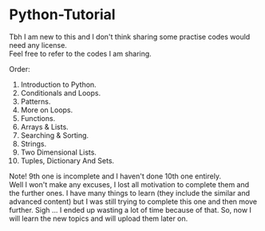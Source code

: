 # Python-Tutorial
Tbh I am new to this and I don't think sharing some practise codes would need any license. <br/>
Feel free to refer to the codes I am sharing.


Order:<br/>
1. Introduction to Python. <br/>
2. Conditionals and Loops. <br/>
3. Patterns. <br/>
4. More on Loops. <br/>
5. Functions. <br/>
6. Arrays & Lists. <br/>
7. Searching & Sorting. <br/>
8. Strings. <br/>
9. Two Dimensional Lists. <br/>
10. Tuples, Dictionary And Sets. <br/>

Note! 9th one is incomplete and I haven't done 10th one entirely. <br/>
Well I won't make any excuses, I lost all motivation to complete them and the further ones. I have many things to learn (they include the similar and advanced content) but I was still trying to complete this one and then move further. Sigh ... I ended up wasting a lot of time because of that. So, now I will learn the new topics and will upload them later on.
